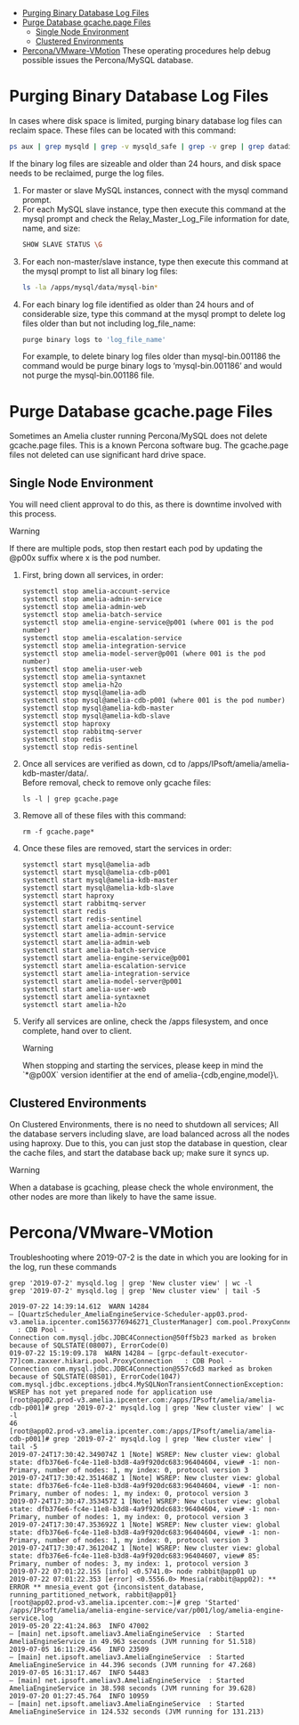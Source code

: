 -   [Purging Binary Database Log Files](#PerconaMySQLSOPs-PurgingBinaryDatabaseLogFiles)
-   [Purge Database gcache.page Files](#PerconaMySQLSOPs-PurgeDatabasegcache.pageFiles)
    -   [Single Node Environment](#PerconaMySQLSOPs-SingleNodeEnvironment)
    -   [Clustered Environments](#PerconaMySQLSOPs-ClusteredEnvironments)
-   [Percona/VMware-VMotion](#PerconaMySQLSOPs-Percona/VMware-VMotion)
These operating procedures help debug possible issues the Percona/MySQL database.
# Purging Binary Database Log Files
In cases where disk space is limited, purging binary database log files can reclaim space. These files can be located with this command:
``` bash
ps aux | grep mysqld | grep -v mysqld_safe | grep -v grep | grep datadir
```
If the binary log files are sizeable and older than 24 hours, and disk space needs to be reclaimed, purge the log files.
1.  For master or slave MySQL instances, connect with the mysql command prompt.
2.  For each MySQL slave instance, type then execute this command at the mysql prompt and check the Relay_Master_Log_File information for date, name, and size:
    ``` bash
    SHOW SLAVE STATUS \G
    ```
3.  For each non-master/slave instance, type then execute this command at the mysql prompt to list all binary log files:
    ``` bash
    ls -la /apps/mysql/data/mysql-bin*
    ```
4.  For each binary log file identified as older than 24 hours and of considerable size, type this command at the mysql prompt to delete log files older than but not including log_file_name:
    ``` bash
    purge binary logs to 'log_file_name'
    ```
    For example, to delete binary log files older than mysql-bin.001186 the command would be purge binary logs to ‘mysql-bin.001186’ and would not purge the mysql-bin.001186 file.
# Purge Database gcache.page Files
Sometimes an Amelia cluster running Percona/MySQL does not delete gcache.page files. This is a known Percona software bug. The gcache.page files not deleted can use significant hard drive space.
## Single Node Environment
You will need client approval to do this, as there is downtime involved with this process.
> [!warning]  
> If there are multiple pods, stop then restart each pod by updating the @p00x suffix where x is the pod number.

1.  First, bring down all services, in order:  
    ``` text
    systemctl stop amelia-account-service
    systemctl stop amelia-admin-service
    systemctl stop amelia-admin-web
    systemctl stop amelia-batch-service
    systemctl stop amelia-engine-service@p001 (where 001 is the pod number)
    systemctl stop amelia-escalation-service
    systemctl stop amelia-integration-service
    systemctl stop amelia-model-server@p001 (where 001 is the pod number)
    systemctl stop amelia-user-web
    systemctl stop amelia-syntaxnet
    systemctl stop amelia-h2o
    systemctl stop mysql@amelia-adb
    systemctl stop mysql@amelia-cdb-p001 (where 001 is the pod number)
    systemctl stop mysql@amelia-kdb-master
    systemctl stop mysql@amelia-kdb-slave
    systemctl stop haproxy
    systemctl stop rabbitmq-server
    systemctl stop redis
    systemctl stop redis-sentinel
    ```
2.  Once all services are verified as down, cd to /apps/IPsoft/amelia/amelia-kdb-master/data/.  
    Before removal, check to remove only gcache files:  
    ``` text
    ls -l | grep gcache.page
    ```
3.  Remove all of these files with this command:  
    ``` text
    rm -f gcache.page*
    ```
4.  Once these files are removed, start the services in order:  
    ``` text
    systemctl start mysql@amelia-adb
    systemctl start mysql@amelia-cdb-p001
    systemctl start mysql@amelia-kdb-master
    systemctl start mysql@amelia-kdb-slave
    systemctl start haproxy
    systemctl start rabbitmq-server
    systemctl start redis
    systemctl start redis-sentinel
    systemctl start amelia-account-service
    systemctl start amelia-admin-service
    systemctl start amelia-admin-web
    systemctl start amelia-batch-service
    systemctl start amelia-engine-service@p001
    systemctl start amelia-escalation-service
    systemctl start amelia-integration-service
    systemctl start amelia-model-server@p001
    systemctl start amelia-user-web
    systemctl start amelia-syntaxnet
    systemctl start amelia-h2o
    ```
5.  Verify all services are online, check the /apps filesystem, and once complete, hand over to client.  
    > [!warning]  
    >
    > When stopping and starting the services, please keep in mind the \`\*@p00X\` version identifier at the end of amelia-{cdb,engine,model}\\.
## Clustered Environments
On Clustered Environments, there is no need to shutdown all services; All the database servers including slave, are load balanced across all the nodes using haproxy.
Due to this, you can just stop the database in question, clear the cache files, and start the database back up; make sure it syncs up.
> [!warning]  
>
> When a database is gcaching, please check the whole environment, the other nodes are more than likely to have the same issue.

# Percona/VMware-VMotion
Troubleshooting where 2019-07-2 is the date in which you are looking for in the log, run these commands
``` text
grep '2019-07-2' mysqld.log | grep 'New cluster view' | wc -l
grep '2019-07-2' mysqld.log | grep 'New cluster view' | tail -5
```
``` text
2019-07-22 14:39:14.612  WARN 14284 — [QuartzScheduler_AmeliaEngineService-Scheduler-app03.prod-v3.amelia.ipcenter.com1563776946271_ClusterManager] com.pool.ProxyConnection   : CDB Pool - Connection com.mysql.jdbc.JDBC4Connection@50ff5b23 marked as broken because of SQLSTATE(08007), ErrorCode(0)
019-07-22 15:19:09.178  WARN 14284 — [grpc-default-executor-77]com.zaxxer.hikari.pool.ProxyConnection   : CDB Pool - Connection com.mysql.jdbc.JDBC4Connection@557c6d3 marked as broken because of SQLSTATE(08S01), ErrorCode(1047)
com.mysql.jdbc.exceptions.jdbc4.MySQLNonTransientConnectionException: WSREP has not yet prepared node for application use
[root@app02.prod-v3.amelia.ipcenter.com:/apps/IPsoft/amelia/amelia-cdb-p001]# grep '2019-07-2' mysqld.log | grep 'New cluster view' | wc -l
46
[root@app02.prod-v3.amelia.ipcenter.com:/apps/IPsoft/amelia/amelia-cdb-p001]# grep '2019-07-2' mysqld.log | grep 'New cluster view' | tail -5
2019-07-24T17:30:42.349074Z 1 [Note] WSREP: New cluster view: global state: dfb376e6-fc4e-11e8-b3d8-4a9f920dc683:96404604, view# -1: non-Primary, number of nodes: 1, my index: 0, protocol version 3
2019-07-24T17:30:42.351468Z 1 [Note] WSREP: New cluster view: global state: dfb376e6-fc4e-11e8-b3d8-4a9f920dc683:96404604, view# -1: non-Primary, number of nodes: 1, my index: 0, protocol version 3
2019-07-24T17:30:47.353457Z 1 [Note] WSREP: New cluster view: global state: dfb376e6-fc4e-11e8-b3d8-4a9f920dc683:96404604, view# -1: non-Primary, number of nodes: 1, my index: 0, protocol version 3
2019-07-24T17:30:47.353692Z 1 [Note] WSREP: New cluster view: global state: dfb376e6-fc4e-11e8-b3d8-4a9f920dc683:96404604, view# -1: non-Primary, number of nodes: 1, my index: 0, protocol version 3
2019-07-24T17:30:47.361204Z 1 [Note] WSREP: New cluster view: global state: dfb376e6-fc4e-11e8-b3d8-4a9f920dc683:96404607, view# 85: Primary, number of nodes: 3, my index: 1, protocol version 3
2019-07-22 07:01:22.155 [info] <0.5741.0> node rabbit@app01 up
2019-07-22 07:01:22.353 [error] <0.5556.0> Mnesia(rabbit@app02): ** ERROR ** mnesia_event got {inconsistent_database, running_partitioned_network, rabbit@app01}
[root@app02.prod-v3.amelia.ipcenter.com:~]# grep 'Started' /apps/IPsoft/amelia/amelia-engine-service/var/p001/log/amelia-engine-service.log
2019-05-20 22:41:24.863  INFO 47002 — [main] net.ipsoft.ameliav3.AmeliaEngineService  : Started AmeliaEngineService in 49.963 seconds (JVM running for 51.518)
2019-07-05 16:11:29.456  INFO 23509 — [main] net.ipsoft.ameliav3.AmeliaEngineService  : Started AmeliaEngineService in 44.396 seconds (JVM running for 47.268)
2019-07-05 16:31:17.467  INFO 54483 — [main] net.ipsoft.ameliav3.AmeliaEngineService  : Started AmeliaEngineService in 38.598 seconds (JVM running for 39.628)
2019-07-20 01:27:45.764  INFO 10959 — [main] net.ipsoft.ameliav3.AmeliaEngineService  : Started AmeliaEngineService in 124.532 seconds (JVM running for 131.213)
```
